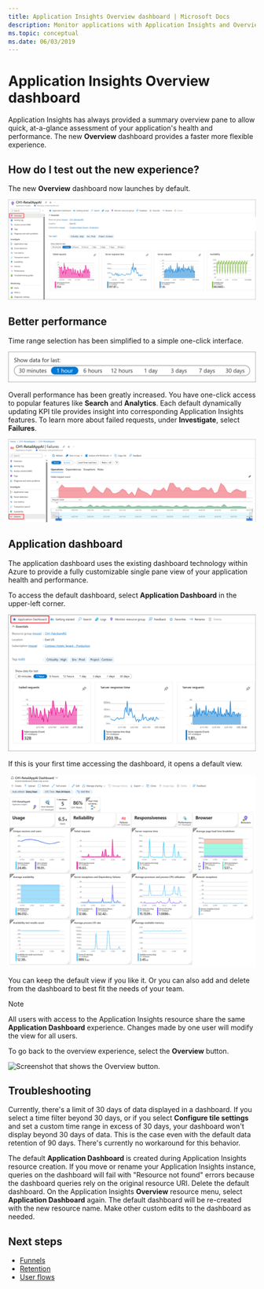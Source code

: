 ```yaml
---
title: Application Insights Overview dashboard | Microsoft Docs
description: Monitor applications with Application Insights and Overview dashboard functionality.
ms.topic: conceptual
ms.date: 06/03/2019
---
```


# Application Insights Overview dashboard

Application Insights has always provided a summary overview pane to allow quick, at-a-glance assessment of your application's health and performance. The new **Overview** dashboard provides a faster more flexible experience.

## How do I test out the new experience?

The new **Overview** dashboard now launches by default.

![Screenshot that shows the Overview preview pane.](./media/overview-dashboard/overview.png)

## Better performance

Time range selection has been simplified to a simple one-click interface.

![Screenshot that shows the time range.](./media/overview-dashboard/app-insights-overview-dashboard-03.png)

Overall performance has been greatly increased. You have one-click access to popular features like **Search** and **Analytics**. Each default dynamically updating KPI tile provides insight into corresponding Application Insights features. To learn more about failed requests, under **Investigate**, select **Failures**.

![Screenshot that shows failures.](./media/overview-dashboard/app-insights-overview-dashboard-04.png)

## Application dashboard

The application dashboard uses the existing dashboard technology within Azure to provide a fully customizable single pane view of your application health and performance.

To access the default dashboard, select **Application Dashboard** in the upper-left corner.

![Screenshot that shows the Application Dashboard button.](./media/overview-dashboard/app-insights-overview-dashboard-05.png)

If this is your first time accessing the dashboard, it opens a default view.

![Screenshot that shows the Dashboard view.](./media/overview-dashboard/0001-dashboard.png)

You can keep the default view if you like it. Or you can also add and delete from the dashboard to best fit the needs of your team.

> [!NOTE]
> All users with access to the Application Insights resource share the same **Application Dashboard** experience. Changes made by one user will modify the view for all users.

To go back to the overview experience, select the **Overview** button.

![Screenshot that shows the Overview button.](./media/overview-dashboard/app-insights-overview-dashboard-07.png)

## Troubleshooting

Currently, there's a limit of 30 days of data displayed in a dashboard. If you select a time filter beyond 30 days, or if you select **Configure tile settings** and set a custom time range in excess of 30 days, your dashboard won't display beyond 30 days of data. This is the case even with the default data retention of 90 days. There's currently no workaround for this behavior.

The default **Application Dashboard** is created during Application Insights resource creation. If you move or rename your Application Insights instance, queries on the dashboard will fail with "Resource not found" errors because the dashboard queries rely on the original resource URI. Delete the default dashboard. On the Application Insights **Overview** resource menu, select **Application Dashboard** again. The default dashboard will be re-created with the new resource name. Make other custom edits to the dashboard as needed.

## Next steps

- [Funnels](./usage-funnels.md)
- [Retention](./usage-retention.md)
- [User flows](./usage-flows.md)